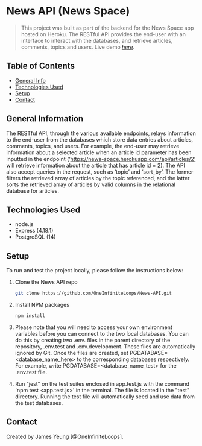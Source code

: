 # News API (News Space)

> This project was built as part of the backend for the News Space app hosted on Heroku. The RESTful API provides the end-user with an interface to interact with the databases, and retrieve articles, comments, topics and users.
> Live demo [_here_](https://news-space.herokuapp.com/).

## Table of Contents

- [General Info](#general-information)
- [Technologies Used](#technologies-used)
- [Setup](#setup)
- [Contact](#contact)

## General Information

The RESTful API, through the various available endpoints, relays information to the end-user from the databases which store data entries about articles, comments, topics, and users. For example, the end-user may retrieve information about a selected article when an article id parameter has been inputted in the endpoint (‘https://news-space.herokuapp.com/api/articles/2’ will retrieve information about the article that has article id = 2). The API also accept queries in the request, such as ‘topic’ and ‘sort_by’. The former filters the retrieved array of articles by the topic referenced, and the latter sorts the retrieved array of articles by valid columns in the relational database for articles.

## Technologies Used

- node.js
- Express (4.18.1)
- PostgreSQL (14)

## Setup

To run and test the project locally, please follow the instructions below:

1. Clone the News API repo

   ```sh
   git clone https://github.com/OneInfiniteLoops/News-API.git
   ```

2. Install NPM packages

   ```sh
   npm install
   ```

3. Please note that you will need to access your own environment variables before you can connect to the two local databases. You can do this by creating two .env. files in the parent directory of the repository, .env.test and .env.development. These files are automatically ignored by Git. Once the files are created, set PGDATABASE=<database_name_here> to the corresponding databases respectively. For example, write PGDATABASE=<database_name_test> for the .env.test file.

4. Run "jest" on the test suites enclosed in app.test.js with the command 'npm test <app.test.js>' in the terminal. The file is located in the "test" directory. Running the test file will automatically seed and use data from the test databases.

## Contact

Created by James Yeung [@OneInfiniteLoops].
